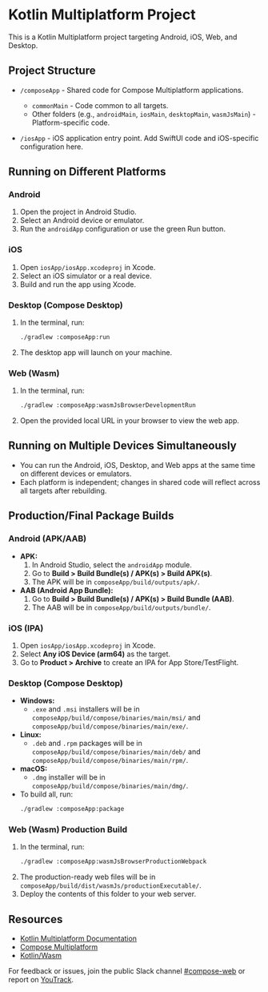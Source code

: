 # Kotlin Multiplatform Project

This is a Kotlin Multiplatform project targeting Android, iOS, Web, and Desktop.

## Project Structure

* `/composeApp` - Shared code for Compose Multiplatform applications.
  - `commonMain` - Code common to all targets.
  - Other folders (e.g., `androidMain`, `iosMain`, `desktopMain`, `wasmJsMain`) - Platform-specific code.

* `/iosApp` - iOS application entry point. Add SwiftUI code and iOS-specific configuration here.

## Running on Different Platforms

### Android
1. Open the project in Android Studio.
2. Select an Android device or emulator.
3. Run the `androidApp` configuration or use the green Run button.

### iOS
1. Open `iosApp/iosApp.xcodeproj` in Xcode.
2. Select an iOS simulator or a real device.
3. Build and run the app using Xcode.

### Desktop (Compose Desktop)
1. In the terminal, run:
   ```sh
   ./gradlew :composeApp:run
   ```
2. The desktop app will launch on your machine.

### Web (Wasm)
1. In the terminal, run:
   ```sh
   ./gradlew :composeApp:wasmJsBrowserDevelopmentRun
   ```
2. Open the provided local URL in your browser to view the web app.

## Running on Multiple Devices Simultaneously
- You can run the Android, iOS, Desktop, and Web apps at the same time on different devices or emulators.
- Each platform is independent; changes in shared code will reflect across all targets after rebuilding.

## Production/Final Package Builds

### Android (APK/AAB)
- **APK:**
  1. In Android Studio, select the `androidApp` module.
  2. Go to **Build > Build Bundle(s) / APK(s) > Build APK(s)**.
  3. The APK will be in `composeApp/build/outputs/apk/`.
- **AAB (Android App Bundle):**
  1. Go to **Build > Build Bundle(s) / APK(s) > Build Bundle (AAB)**.
  2. The AAB will be in `composeApp/build/outputs/bundle/`.

### iOS (IPA)
1. Open `iosApp/iosApp.xcodeproj` in Xcode.
2. Select **Any iOS Device (arm64)** as the target.
3. Go to **Product > Archive** to create an IPA for App Store/TestFlight.

### Desktop (Compose Desktop)
- **Windows:**
  - `.exe` and `.msi` installers will be in `composeApp/build/compose/binaries/main/msi/` and `composeApp/build/compose/binaries/main/exe/`.
- **Linux:**
  - `.deb` and `.rpm` packages will be in `composeApp/build/compose/binaries/main/deb/` and `composeApp/build/compose/binaries/main/rpm/`.
- **macOS:**
  - `.dmg` installer will be in `composeApp/build/compose/binaries/main/dmg/`.
- To build all, run:
  ```sh
  ./gradlew :composeApp:package
  ```

### Web (Wasm) Production Build
1. In the terminal, run:
   ```sh
   ./gradlew :composeApp:wasmJsBrowserProductionWebpack
   ```
2. The production-ready web files will be in `composeApp/build/dist/wasmJs/productionExecutable/`.
3. Deploy the contents of this folder to your web server.

## Resources
- [Kotlin Multiplatform Documentation](https://www.jetbrains.com/help/kotlin-multiplatform-dev/get-started.html)
- [Compose Multiplatform](https://github.com/JetBrains/compose-multiplatform/#compose-multiplatform)
- [Kotlin/Wasm](https://kotl.in/wasm/)

For feedback or issues, join the public Slack channel [#compose-web](https://slack-chats.kotlinlang.org/c/compose-web) or report on [YouTrack](https://youtrack.jetbrains.com/newIssue?project=CMP).
